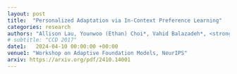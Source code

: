 ```yaml
---
layout: post
title:  "Personalized Adaptation via In-Context Preference Learning"
categories: research
authors: "Allison Lau, Younwoo (Ethan) Choi*, Vahid Balazadeh*, <strong>Keertana Chidambaram</strong>*, Rahul G Krishnan, Vasilis Syrgkanis"
# subtitle: "CCD 2017"
date1:   2024-04-10 00:00:00 +00:00
venue1: "Workshop on Adaptive Foundation Models, NeurIPS"
arxiv: https://arxiv.org/pdf/2410.14001
---
```

<!-- Technical and design details of the Intel RealSense R200 and D400 series -->

<!-- I wrote a paper describing the details of a family of RGBD cameras, ASICs and algorithms produced by Intel. It was submitted and accepted to CCD 2017, a CVPR 2017 Workshop. My coauthors were all senior management at Intel and the paper was written to inform the academic community of issues, challenges and priorities in building stereoscopic depth cameras for production use. We highlight state-of-the-art performance on modern datasets, on certain metrics, along with establishing baselines for new datasets and evaluation metrics for depth cameras in general. -->
